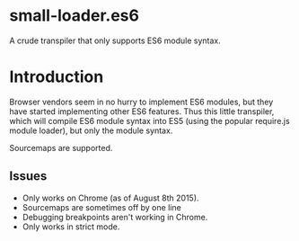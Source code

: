 # small-loader.es6
A crude transpiler that only supports ES6 module syntax.

# Introduction
Browser vendors seem in no hurry to implement ES6 modules, but they have started implementing other 
ES6 features.  Thus this little transpiler, which will compile ES6 module syntax into ES5 (using the
popular require.js module loader), but only the module syntax.

Sourcemaps are supported.

## Issues
* Only works on Chrome (as of August 8th 2015).
* Sourcemaps are sometimes off by one line
* Debugging breakpoints aren't working in Chrome.
* Only works in strict mode.
